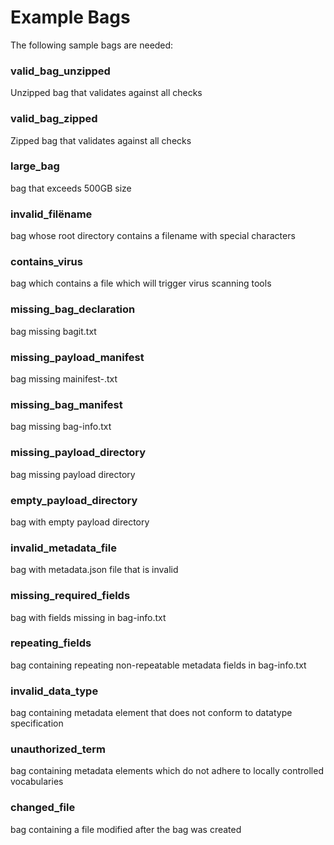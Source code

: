 # Example Bags

The following sample bags are needed:

### valid_bag_unzipped
Unzipped bag that validates against all checks

### valid_bag_zipped
Zipped bag that validates against all checks

### large_bag
bag that exceeds 500GB size

### invalid_filëname
bag whose root directory contains a filename with special characters

### contains_virus
bag which contains a file which will trigger virus scanning tools

### missing_bag_declaration
bag missing bagit.txt

### missing_payload_manifest
bag missing mainifest-<alg>.txt

### missing_bag_manifest
bag missing bag-info.txt

### missing_payload_directory
bag missing payload directory

### empty_payload_directory
bag with empty payload directory

### invalid_metadata_file
bag with metadata.json file that is invalid

### missing_required_fields
bag with fields missing in bag-info.txt

### repeating_fields
bag containing repeating non-repeatable metadata fields in bag-info.txt

### invalid_data_type
bag containing metadata element that does not conform to datatype specification

### unauthorized_term
bag containing metadata elements which do not adhere to locally controlled vocabularies

### changed_file
bag containing a file modified after the bag was created
